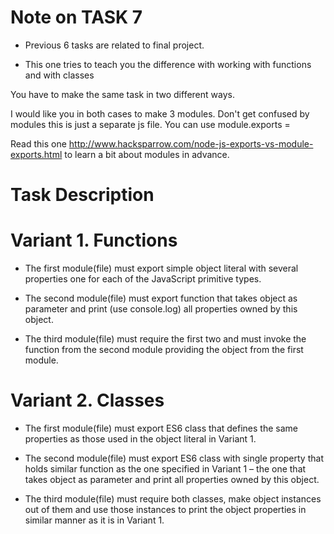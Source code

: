 # Note on TASK 7

* Previous 6 tasks are related to final project.

* This one tries to teach you the difference with working with functions and with classes 

You have to make the same task in two different ways.

I would like you in both cases to make 3 modules. Don't get confused by modules this is just a separate js file.
You can use module.exports = <YOUR THING TO EXPORT>  

Read this one http://www.hacksparrow.com/node-js-exports-vs-module-exports.html to learn a bit about modules in advance.

# Task Description 

# Variant 1. Functions
 
* The first module(file) must export simple object literal with several properties one for each of the JavaScript primitive types.

* The second module(file) must export function that takes object as parameter and print (use console.log) all properties owned by this object.

* The third module(file) must require the first two and must invoke the function from the second module providing the object from the first module.
 
# Variant 2. Classes
 
* The first module(file) must export ES6 class that defines the same properties as those used in the object literal in Variant 1.

* The second module(file) must export ES6 class with single property that holds similar function as the one specified in Variant 1 – the one that takes object as parameter and print all properties owned by this object.

* The third module(file) must require both classes, make object instances out of them and use those instances to print the object properties in similar manner as it is in Variant 1.